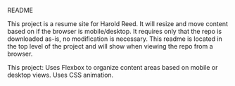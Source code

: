 README

This project is a resume site for Harold Reed.
It will resize and move content based on if the browser is mobile/desktop.
It requires only that the repo is downloaded as-is, no modification is necessary.
This readme is located in the top level of the project and will show when viewing the repo from a browser.


This project:
Uses Flexbox to organize content areas based on mobile or desktop views. 
Uses CSS animation. 
